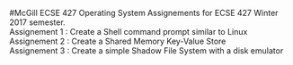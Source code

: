#McGill ECSE 427 Operating System
Assignements for ECSE 427 Winter 2017 semester. <br> 
Assignement 1 : Create a Shell command prompt similar to Linux <br>
Assignement 2 : Create a Shared Memory Key-Value Store <br>
Assignement 3 : Create a simple Shadow File System with a disk emulator <br> 
